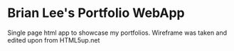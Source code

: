 # Brian Lee's Portfolio WebApp

Single page html app to showcase my portfolios. 
Wireframe was taken and edited upon from HTML5up.net